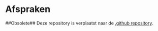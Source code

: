 # Afspraken
##Obsolete##
Deze repository is verplaatst naar de [.github repository](https://github.com/OpenWebconcept/.github).
